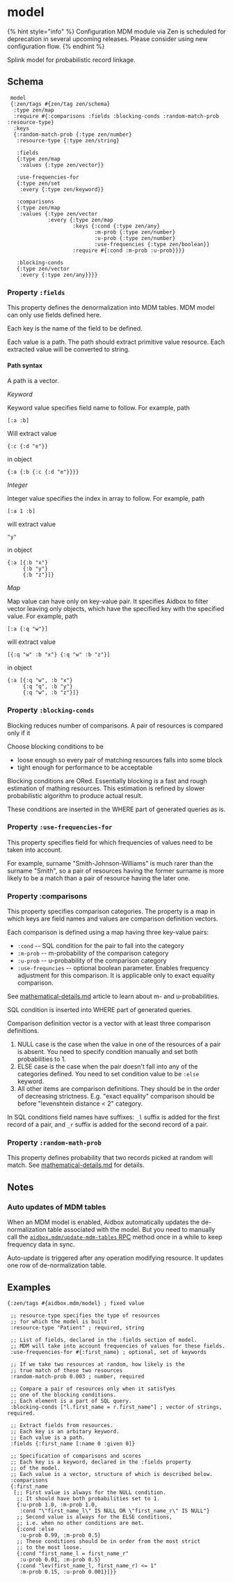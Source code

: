 # model

{% hint style="info" %} Configuration MDM module via Zen is scheduled for deprecation in several upcoming releases. Please consider using new configuration flow. {% endhint %}

Splink model for probabilistic record linkage.

## Schema

```
 model
 {:zen/tags #{zen/tag zen/schema}
  :type zen/map
  :require #{:comparisons :fields :blocking-conds :random-match-prob :resource-type}
  :keys
  {:random-match-prob {:type zen/number}
   :resource-type {:type zen/string}

   :fields
   {:type zen/map
    :values {:type zen/vector}}

   :use-frequencies-for
   {:type zen/set
    :every {:type zen/keyword}}

   :comparisons
   {:type zen/map
    :values {:type zen/vector
             :every {:type zen/map
                     :keys {:cond {:type zen/any}
                            :m-prob {:type zen/number}
                            :u-prob {:type zen/number}
                            :use-frequencies {:type zen/boolean}}
                     :require #{:cond :m-prob :u-prob}}}}
   
   :blocking-conds
   {:type zen/vector
    :every {:type zen/any}}}}
```

### Property `:fields`

This property defines the denormalization into MDM tables. MDM model can only use fields defined here.

Each key is the name of the field to be defined.

Each value is a path. The path should extract primitive value resource. Each extracted value will be converted to string.

#### Path syntax

A path is a vector.

_Keyword_

Keyword value specifies field name to follow. For example, path

```
[:a :b]
```

Will extract value

```
{:c {:d "e"}}
```

in object

```
{:a {:b {:c {:d "e"}}}}
```

_Integer_

Integer value specifies the index in array to follow. For example, path

```
[:a 1 :b]
```

will extract value

```
"y"
```

in object

```
{:a [{:b "x"}
     {:b "y"}
     {:b "z"}]}
```

_Map_

Map value can have only on key-value pair. It specifies Aidbox to filter vector leaving only objects, which have the specified key with the specified value. For example, path

```
[:a {:q "w"}]
```

will extract value

```
[{:q "w" :b "x"} {:q "w" :b "z"}]
```

in object

```
{:a [{:q "w", :b "x"}
     {:q "q", :b "y"}
     {:q "w", :b "z"}]}
```

### Property `:blocking-conds`

Blocking reduces number of comparisons. A pair of resources is compared only if it

Choose blocking conditions to be

* loose enough so every pair of matching resources falls into some block
* tight enough for performance to be acceptable

Blocking conditions are ORed. Essentially blocking is a fast and rough estimation of mathing resources. This estimation is refined by slower probabilistic algorithm to produce actual result.

These conditions are inserted in the WHERE part of generated queries as is.

### Property `:use-frequencies-for`

This property specifies field for which frequencies of values need to be taken into account.

For example, surname "Smith-Johnson-Williams" is much rarer than the surname "Smith", so a pair of resources having the former surname is more likely to be a match than a pair of resource having the later one.

### Property :comparisons

This property specifies comparison categories. The property is a map in which keys are field names and values are comparison definition vectors.

Each comparison is defined using a map having three key-value pairs:

* `:cond` -- SQL condition for the pair to fall into the category
* `:m-prob` -- m-probability of the comparison category
* `:u-prob` -- u-probability of the comparison category
* `:use-frequncies` -- optional boolean parameter. Enables frequency adjustment for this comparison. It is applicable only to exact equality comparison.

See [mathematical-details.md](../../../../modules/mdm/mathematical-details.md "mention") article to learn about m- and u-probabilities.

SQL condition is inserted into WHERE part of generated queries.

Comparison definition vector is a vector with at least three comparison definitions.

1. NULL case is the case when the value in one of the resources of a pair is absent. You need to specify condition manually and set both probabilities to 1.
2. ELSE case is the case when the pair doesn't fall into any of the categories defined. You need to set condition value to be `:else` keyword.
3. All other items are comparison definitions. They should be in the order of decreasing strictness. E.g. "exact equality" comparison should be before "levenshtein distance < 2" category.

In SQL conditions field names have suffixes: `_l` suffix is added for the first record of a pair, and `_r` suffix is added for the second record of a pair.

### Property `:random-math-prob`

This property defines probability that two records picked at random will match. See [mathematical-details.md](../../../../modules/mdm/mathematical-details.md "mention") for details.

## Notes

### Auto updates of MDM tables

When an MDM model is enabled, Aidbox automatically updates the de-normalization table associated with the model. But you need to manually call the [`aidbox.mdm/update-mdm-tables` RPC](../../../rpc-reference/aidbox/mdm/aidbox.mdm-update-mdm-tables.md) method once in a while to keep frequency data in sync.

Auto-update is triggered after any operation modifying resource. It updates one row of de-normalization table.

## Examples

```
{:zen/tags #{aidbox.mdm/model} ; fixed value

 ;; resource-type specifies the type of resources
 ;; for which the model is built
 :resource-type "Patient" ; required, string

 ;; List of fields, declared in the :fields section of model.
 ;; MDM will take into account frequencies of values for these fields.
 :use-frequencies-for #{:first_name} ; optional, set of keywords

 ;; If we take two resources at random, how likely is the
 ;; true match of these two resources
 :random-match-prob 0.003 ; number, required

 ;; Compare a pair of resources only when it satisfyes
 ;; one of the blocking conditions.
 ;; Each element is a part of SQL query.
 :blocking-conds ["l.first_name = r.first_name"] ; vector of strings, required.

 ;; Extract fields from resources.
 ;; Each key is an arbitary keyword.
 ;; Each value is a path.
 :fields {:first_name [:name 0 :given 0]}

 ;; Specification of comparisons and scores
 ;; Each key is a keyword, declared in the :fields property
 ;; of the model.
 ;; Each value is a vector, structure of which is described below.
 :comparisons
 {:first_name
  [;; First value is always for the NULL condition.
   ;; It should have both probabilities set to 1.
   {:u-prob 1.0, :m-prob 1.0,
    :cond "\"first_name_l\" IS NULL OR \"first_name_r\" IS NULL"}
   ;; Second value is always for the ELSE conditions,
   ;; i.e. when no other conditions are met.
   {:cond :else
    :u-prob 0.99, :m-prob 0.5}
   ;; These conditions should be in order from the most strict
   ;; to the most loose.
   {:cond "first_name_l = first_name_r"
    :u-prob 0.01, :m-prob 0.5}
   {:cond "lev(first_name_l, first_name_r) <= 1"
    :m-prob 0.15, :u-prob 0.001}]}}
```
